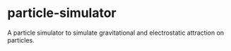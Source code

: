 # particle-simulator
A particle simulator to simulate gravitational and electrostatic attraction on particles.
